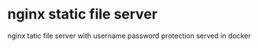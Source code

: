 # nginx static file server
nginx tatic file server with username password protection served in docker

